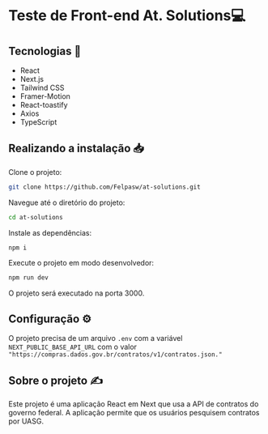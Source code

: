 # Teste de Front-end At. Solutions💻

## Tecnologias 🚀 

- React
- Next.js
- Tailwind CSS
- Framer-Motion
- React-toastify
- Axios
- TypeScript

## Realizando a instalação 📥
Clone o projeto:
```bash
git clone https://github.com/Felpasw/at-solutions.git
```
Navegue até o diretório do projeto:
```bash
cd at-solutions
```
Instale as dependências:
```bash
npm i
```
Execute o projeto em modo desenvolvedor:
```bash
npm run dev
```
O projeto será executado na porta 3000.

## Configuração ⚙️

O projeto precisa de um arquivo `.env` com a variável `NEXT_PUBLIC_BASE_API_URL` com o valor `"https://compras.dados.gov.br/contratos/v1/contratos.json."`

## Sobre o projeto  ✍️ 

Este projeto é uma aplicação React em Next que usa a API de contratos do governo federal. A aplicação permite que os usuários pesquisem contratos por UASG.

